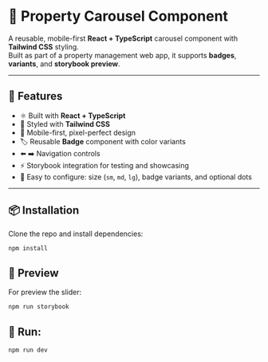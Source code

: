 # 🏡 Property Carousel Component

A reusable, mobile-first **React + TypeScript** carousel component with **Tailwind CSS** styling.  
Built as part of a property management web app, it supports **badges**, **variants**, and **storybook preview**.

---

## 🚀 Features

- ⚛️ Built with **React + TypeScript**
- 🎨 Styled with **Tailwind CSS**
- 📱 Mobile-first, pixel-perfect design
- 🏷️ Reusable **Badge** component with color variants
- ⬅️ ➡️ Navigation controls
- ⚡ Storybook integration for testing and showcasing
- 🔧 Easy to configure: size (`sm`, `md`, `lg`), badge variants, and optional dots

---

## 📦 Installation

Clone the repo and install dependencies:

```bash
npm install

```

## 🎁 Preview

For preview the slider:

```bash
npm run storybook

```

## 🚀 Run:

```bash
npm run dev

```
